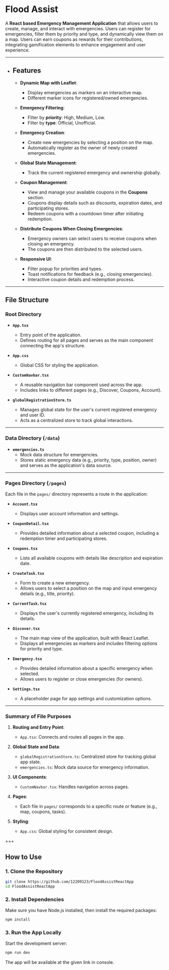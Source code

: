 # Flood Assist

A **React based Emergency Management Application** that allows users to create, manage, and interact with emergencies. Users can register for emergencies, filter them by priority and type, and dynamically view them on a map. Users can earn coupons as rewards for their contributions, integrating gamification elements to enhance engagement and user experience.

---

- ## Features

  - **Dynamic Map with Leaflet**:

    - Display emergencies as markers on an interactive map.
    - Different marker icons for registered/owned emergencies.

  - **Emergency Filtering**:

    - Filter by **priority**: High, Medium, Low.
    - Filter by **type**: Official, Unofficial.

  - **Emergency Creation**:

    - Create new emergencies by selecting a position on the map.
    - Automatically register as the owner of newly created emergencies.

  - **Global State Management**:

    - Track the current registered emergency and ownership globally.

  - **Coupon Management**:

    - View and manage your available coupons in the **Coupons** section.
    - Coupons display details such as discounts, expiration dates, and participating stores.
    - Redeem coupons with a countdown timer after initiating redemption.

  - **Distribute Coupons When Closing Emergencies**:

    - Emergency owners can select users to receive coupons when closing an emergency.
    - The coupons are then distributed to the selected users.

  - **Responsive UI**:
    - Filter popup for priorities and types.
    - Toast notifications for feedback (e.g., closing emergencies).
    - Interactive coupon details and redemption process.

---

## File Structure

### Root Directory

- **`App.tsx`**  
  - Entry point of the application.  
  - Defines routing for all pages and serves as the main component connecting the app's structure.  

- **`App.css`**  
  - Global CSS for styling the application.  

- **`CustomNavbar.tsx`**  
  - A reusable navigation bar component used across the app.  
  - Includes links to different pages (e.g., Discover, Coupons, Account).

- **`globalRegistrationStore.ts`**  
  - Manages global state for the user's current registered emergency and user ID.  
  - Acts as a centralized store to track global interactions.

---

### Data Directory (`/data`)

- **`emergencies.ts`**  
  - Mock data structure for emergencies.  
  - Stores static emergency data (e.g., priority, type, position, owner) and serves as the application's data source.

---

### Pages Directory (`/pages`)

Each file in the `pages/` directory represents a route in the application:

- **`Account.tsx`**  
  - Displays user account information and settings. 

- **`CouponDetail.tsx`**  
  - Provides detailed information about a selected coupon, including a redemption timer and participating stores.  

- **`Coupons.tsx`**  
  - Lists all available coupons with details like description and expiration date.  

- **`CreateTask.tsx`**  
  - Form to create a new emergency.  
  - Allows users to select a position on the map and input emergency details (e.g., title, priority).  

- **`CurrentTask.tsx`**  
  - Displays the user's currently registered emergency, including its details.  

- **`Discover.tsx`**  
  - The main map view of the application, built with React Leaflet.  
  - Displays all emergencies as markers and includes filtering options for priority and type.  

- **`Emergency.tsx`**  
  - Provides detailed information about a specific emergency when selected.  
  - Allows users to register or close emergencies (for owners).  

- **`Settings.tsx`**  
  - A placeholder page for app settings and customization options.  

---

### Summary of File Purposes

1. **Routing and Entry Point**:  
   - `App.tsx`: Connects and routes all pages in the app.

2. **Global State and Data**:  
   - `globalRegistrationStore.ts`: Centralized store for tracking global app state.  
   - `emergencies.ts`: Mock data source for emergency information.  

3. **UI Components**:  
   - `CustomNavbar.tsx`: Handles navigation across pages.  

4. **Pages**:  
   - Each file in `pages/` corresponds to a specific route or feature (e.g., map, coupons, tasks).  

5. **Styling**:  
   - `App.css`: Global styling for consistent design.

+++

## How to Use

### 1. Clone the Repository

```bash
git clone https://github.com/12209123/FloodAssistReactApp
cd FloodAssistReactApp
```

### 2. Install Dependencies

Make sure you have Node.js installed, then install the required packages:

```bash
npm install
```

### 3. Run the App Locally

Start the development server:

```bash
npm run dev
```

The app will be available at the given link in console.
